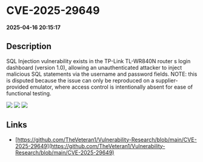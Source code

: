# CVE-2025-29649

**2025-04-16 20:15:17**

## Description
SQL Injection vulnerability exists in the TP-Link TL-WR840N router s login dashboard (version 1.0), allowing an unauthenticated attacker to inject malicious SQL statements via the username and password fields. NOTE: this is disputed because the issue can only be reproduced on a supplier-provided emulator, where access control is intentionally absent for ease of functional testing.

![](https://img.shields.io/static/v1?label=Score&message=7.3&color=red)
![](https://img.shields.io/static/v1?label=Severity&message=HIGH&color=red)
![](https://img.shields.io/static/v1?label=CWE&message=SQL&color=green)

## Links
- [https://github.com/TheVeteran1/Vulnerability-Research/blob/main/CVE-2025-29649](https://github.com/TheVeteran1/Vulnerability-Research/blob/main/CVE-2025-29649)
